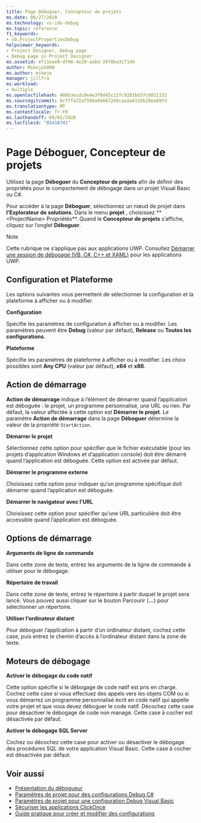 ```yaml
---
title: Page Déboguer, Concepteur de projets
ms.date: 06/27/2018
ms.technology: vs-ide-debug
ms.topic: reference
f1_keywords:
- vb.ProjectPropertiesDebug
helpviewer_keywords:
- Project Designer, Debug page
- Debug page in Project Designer
ms.assetid: ef11eae9-df96-4e20-aabd-2678ba317140
author: Mikejo5000
ms.author: mikejo
manager: jillfra
ms.workload:
- multiple
ms.openlocfilehash: 406b3ecdc0e4e3f0d45c22fc9201bd37c6031152
ms.sourcegitcommit: 6cfffa72af599a9d667249caaaa411bb28ea69fd
ms.translationtype: MT
ms.contentlocale: fr-FR
ms.lasthandoff: 09/02/2020
ms.locfileid: "85418741"
---
```

# <a name="debug-page-project-designer"></a>Page Déboguer, Concepteur de projets

Utilisez la page **Déboguer** du **Concepteur de projets** afin de définir des propriétés pour le comportement de débogage dans un projet Visual Basic ou C#.

Pour accéder à la page **Déboguer**, sélectionnez un nœud de projet dans **l’Explorateur de solutions**. Dans le menu **projet** , choisissez ** \<ProjectName> Propriétés**. Quand le **Concepteur de projets** s’affiche, cliquez sur l’onglet **Déboguer**.

> [!NOTE]
> Cette rubrique ne s’applique pas aux applications UWP. Consultez [Démarrer une session de débogage (VB, C#, C++ et XAML)](../../debugger/start-a-debugging-session-for-a-store-app-in-visual-studio-vb-csharp-cpp-and-xaml.md) pour les applications UWP.

## <a name="configuration-and-platform"></a>Configuration et Plateforme

Les options suivantes vous permettent de sélectionner la configuration et la plateforme à afficher ou à modifier.

**Configuration**

Spécifie les paramètres de configuration à afficher ou à modifier. Les paramètres peuvent être **Debug** (valeur par défaut), **Release** ou **Toutes les configurations**.

**Plateforme**

Spécifie les paramètres de plateforme à afficher ou à modifier. Les choix possibles sont **Any CPU** (valeur par défaut), **x64** et **x86**.

## <a name="start-action"></a>Action de démarrage

**Action de démarrage** indique à l’élément de démarrer quand l’application est déboguée : le projet, un programme personnalisé, une URL ou rien. Par défaut, la valeur affectée à cette option est **Démarrer le projet**. Le paramètre **Action de démarrage** dans la page **Déboguer** détermine la valeur de la propriété `StartAction`.

**Démarrer le projet**

Sélectionnez cette option pour spécifier que le fichier exécutable (pour les projets d’application Windows et d’application console) doit être démarré quand l’application est déboguée. Cette option est activée par défaut.

**Démarrer le programme externe**

Choisissez cette option pour indiquer qu’un programme spécifique doit démarrer quand l’application est déboguée.

**Démarrer le navigateur avec l’URL**

Choisissez cette option pour spécifier qu’une URL particulière doit être accessible quand l’application est déboguée.

## <a name="start-options"></a>Options de démarrage

**Arguments de ligne de commande**

Dans cette zone de texte, entrez les arguments de la ligne de commande à utiliser pour le débogage.

**Répertoire de travail**

Dans cette zone de texte, entrez le répertoire à partir duquel le projet sera lancé. Vous pouvez aussi cliquer sur le bouton Parcourir (**...**) pour sélectionner un répertoire.

**Utiliser l’ordinateur distant**

Pour déboguer l’application à partir d’un ordinateur distant, cochez cette case, puis entrez le chemin d’accès à l’ordinateur distant dans la zone de texte.

## <a name="debugger-engines"></a>Moteurs de débogage

**Activer le débogage du code natif**

Cette option spécifie si le débogage de code natif est pris en charge. Cochez cette case si vous effectuez des appels vers les objets COM ou si vous démarrez un programme personnalisé écrit en code natif qui appelle votre projet et que vous devez déboguer le code natif. Décochez cette case pour désactiver le débogage de code non managé. Cette case à cocher est désactivée par défaut.

**Activer le débogage SQL Server**

Cochez ou décochez cette case pour activer ou désactiver le débogage des procédures SQL de votre application Visual Basic. Cette case à cocher est désactivée par défaut.

## <a name="see-also"></a>Voir aussi

- [Présentation du débogueur](../../debugger/debugger-feature-tour.md)
- [Paramètres de projet pour des configurations Debug C#](../../debugger/project-settings-for-csharp-debug-configurations.md)
- [Paramètres de projet pour une configuration Debug Visual Basic](../../debugger/project-settings-for-a-visual-basic-debug-configuration.md)
- [Sécuriser les applications ClickOnce](../../deployment/securing-clickonce-applications.md)
- [Guide pratique pour créer et modifier des configurations](../../ide/how-to-create-and-edit-configurations.md)
